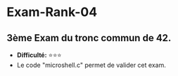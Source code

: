 # Exam-Rank-04

## 3ème Exam du tronc commun de 42.
* __Difficulté:__ ⭐⭐⭐
* Le code "microshell.c" permet de valider cet exam.
